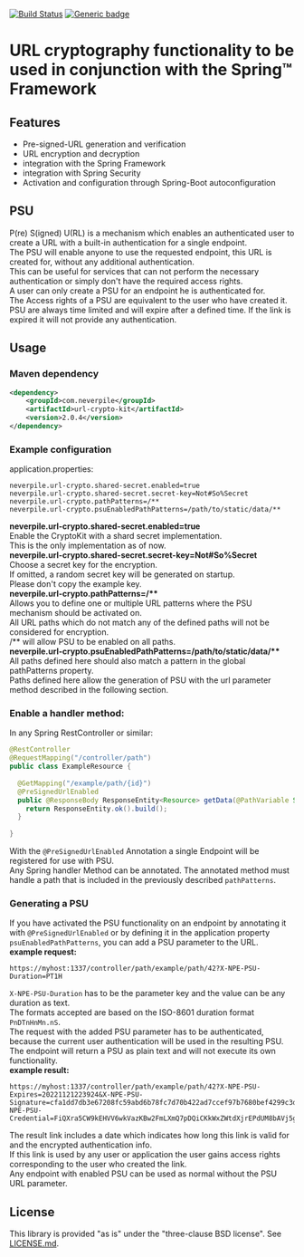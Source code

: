 [![Build Status](https://travis-ci.org/levigo/url-crypto-kit.svg?branch=master)](https://travis-ci.org/levigo/url-crypto-kit)
[![Generic badge](https://img.shields.io/badge/current%20version-2.0.4-1abc9c.svg)](https://github.com/levigo/url-crypto-kit/tree/v2.0.4)

# URL cryptography functionality to be used in conjunction with the Spring&trade; Framework 

## Features
- Pre-signed-URL generation and verification
- URL encryption and decryption
- integration with the Spring Framework
- integration with Spring Security
- Activation and configuration through Spring-Boot autoconfiguration

## PSU
P(re) S(igned) U(RL) is a mechanism which enables an authenticated user to create a URL with a built-in authentication 
for a single endpoint.  
The PSU will enable anyone to use the requested endpoint, this URL is created for, without any additional 
authentication.   
This can be useful for services that can not perform the necessary authentication or simply don't have the required 
access rights.  
A user can only create a PSU for an endpoint he is authenticated for.  
The Access rights of a PSU are equivalent to the user who have created it.  
PSU are always time limited and will expire after a defined time. If the link is expired it will not provide any 
authentication.

## Usage
### Maven dependency
```xml
<dependency>
    <groupId>com.neverpile</groupId>
    <artifactId>url-crypto-kit</artifactId>
    <version>2.0.4</version>
</dependency>
```
### Example configuration
application.properties:  
```properties
neverpile.url-crypto.shared-secret.enabled=true
neverpile.url-crypto.shared-secret.secret-key=Not#So%Secret
neverpile.url-crypto.pathPatterns=/**
neverpile.url-crypto.psuEnabledPathPatterns=/path/to/static/data/**
```
__neverpile.url-crypto.shared-secret.enabled=true__  
Enable the CryptoKit with a shard secret implementation.  
This is the only implementation as of now.  
__neverpile.url-crypto.shared-secret.secret-key=Not#So%Secret__  
Choose a secret key for the encryption.  
If omitted, a random secret key will be generated on startup.  
Please don't copy the example key.  
__neverpile.url-crypto.pathPatterns=/**__  
Allows you to define one or multiple URL patterns where the PSU mechanism should be activated on.  
All URL paths which do not match any of the defined paths will not be considered for encryption.  
/&ast;&ast; will allow PSU to be enabled on all paths.  
__neverpile.url-crypto.psuEnabledPathPatterns=/path/to/static/data/**__  
All paths defined here should also match a pattern in the global pathPatterns property.  
Paths defined here allow the generation of PSU with the url parameter method described in the following section.  

### Enable a handler method:
In any Spring RestController or similar:  
```JAVA
@RestController
@RequestMapping("/controller/path")
public class ExampleResource {
  
  @GetMapping("/example/path/{id}")
  @PreSignedUrlEnabled
  public @ResponseBody ResponseEntity<Resource> getData(@PathVariable String id) {
    return ResponseEntity.ok().build();
  }
  
}
```
With the `@PreSignedUrlEnabled` Annotation a single Endpoint will be registered for use with PSU.  
Any Spring handler Method can be annotated. The annotated method must handle a path that is included in the previously 
described `pathPatterns`.  

### Generating a PSU
If you have activated the PSU functionality on an endpoint by annotating it with `@PreSignedUrlEnabled` or by defining 
it in the application property `psuEnabledPathPatterns`, you can add a PSU parameter to the URL.  
__example request:__  
```http request
https://myhost:1337/controller/path/example/path/42?X-NPE-PSU-Duration=PT1H
```
`X-NPE-PSU-Duration` has to be the parameter key and the value can be any duration as text.  
The formats accepted are based on the ISO-8601 duration format `PnDTnHnMn.nS`.  
The request with the added PSU parameter has to be authenticated, because the current user authentication will be used 
in the resulting PSU.  
The endpoint will return a PSU as plain text and will not execute its own functionality.  
__example result:__  
```http request
https://myhost:1337/controller/path/example/path/42?X-NPE-PSU-Expires=20221121223924&X-NPE-PSU-Signature=cfa1dd7db3e67208fc59abd6b78fc7d70b422ad7ccef97b7680bef4299c3d404&X-NPE-PSU-Credential=FiQXra5CW9kEHVV6wkVazKBw2FmLXmQ7pDQiCKkWxZWtdXjrEPdUM8bAVj5gLrVs
```

The result link includes a date which indicates how long this link is valid for and the encrypted authentication info.  
If this link is used by any user or application the user gains access rights corresponding to the user who created the 
link.  
Any endpoint with enabled PSU can be used as normal without the PSU URL parameter.  

## License
This library is provided "as is" under the "three-clause BSD license". See [LICENSE.md](./LICENSE.md).
